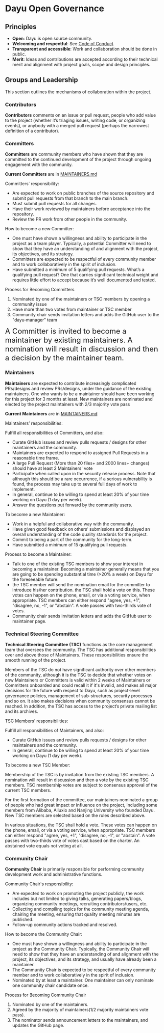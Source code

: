 # Dayu Open Governance 


## Principles

- **Open**: Dayu is open source community.
- **Welcoming and respectful**: See [Code of Conduct](CODE_OF_CONDUCT.md).
- **Transparent and accessible**: Work and collaboration should be done in public.
- **Merit**: Ideas and contributions are accepted according to their technical merit and alignment with project goals, scope and design principles.

## Groups and Leadership

This section outlines the mechanisms of collaboration within the project.

### Contributors

**Contributors** comments on an issue or pull request, people who add value to the project (whether it’s triaging issues, writing code, or organizing events), or anybody with a merged pull request (perhaps the narrowest definition of a contributor).

### Committers

**Committers** are community members who have shown that they are committed to the continued development of the project through ongoing engagement with the community. 

**Current Committers** are in [MAINTAINERS.md](MAINTAINERS.md)

Committers’ responsibility:
* Are expected to work on public branches of the source repository and submit pull requests from that branch to the main branch.
* Must submit pull requests for all changes.
* Have their work reviewed by maintainers before acceptance into the repository.
* Review the PR work from other people in the community.

How to become a new Committer:
* One must have shown a willingness and ability to participate in the project as a team player. Typically, a potential Committer will need to show that they have an understanding of and alignment with the project, its objectives, and its strategy.
* Committers are expected to be respectful of every community member and to work collaboratively in the spirit of inclusion.
* Have submitted a minimum of 5 qualifying pull requests. What’s a qualifying pull request? One that carries significant technical weight and requires little effort to accept because it’s well documented and tested.

Process for Becoming Committers
1. Nominated by one of the maintainers or TSC members by opening a community issue
2. Have more than two votes from maintainer or TSC member
3. Community chair sends invitation letters and adds the GitHub user to the "dayu-manager" team

<font size=5>A Committer is invited to become a maintainer by existing maintainers. A nomination will result in discussion and then a decision by the maintainer team.</font>

### Maintainers

**Maintainers** are expected to contribute increasingly complicated PRs/designs and review PRs/designs, under the guidance of the existing maintainers. One who wants to be a maintainer should have been working for this project for 3 months at least. New maintainers are nominated and elected by the project maintainers with 2/3 majority vote pass

**Current Maintainers** are in [MAINTAINERS.md](MAINTAINERS.md)

Maintainers’ responsibilities:

Fulfill all responsibilities of Committers, and also:
* Curate GitHub issues and review pulls requests / designs for other maintainers and the community.
* Maintainers are expected to respond to assigned Pull Requests in a reasonable time frame.
* A large Pull Request (More than 20 files+ and 2000 lines+ changes) should have at least 2 Maintainers' vote
* Participate when called upon in the security release process. Note that although this should be a rare occurrence, if a serious vulnerability is found, the process may take up to several full days of work to implement.
* In general, continue to be willing to spend at least 20% of your time working on Dayu (1 day per week).
* Answer the questions put forward by the community users.

To become a new Maintainer:
* Work in a helpful and collaborative way with the community.
* Have given good feedback on others’ submissions and displayed an overall understanding of the code quality standards for the project.
* Commit to being a part of the community for the long-term.
* Have submitted a minimum of 15 qualifying pull requests.

Process to become a Maintainer:
* Talk to one of the existing TSC members to show your interest in becoming a maintainer. Becoming a maintainer generally means that you are going to be spending substantial time (>20% a week) on Dayu for the foreseeable future.
* the TSC member will send the nomination email for the committer to introduce his/her contribution. the TSC shall hold a vote on this. These votes can happen on the phone, email, or via a voting service, when appropriate. TSC members can either respond "agree, yes, +1", "disagree, no, -1", or "abstain". A vote passes with two-thirds vote of votes.
* Community chair sends invitation letters and adds the GitHub user to maintainer page.

### Technical Steering Committee

**Technical Steering Committee (TSC)** functions as the core management team that oversees the community. The TSC has additional responsibilities over and above those of Maintainers. These responsibilities ensure the smooth running of the project.

Members of the TSC do not have significant authority over other members of the community, although it is the TSC to decide that whether votes on new Maintainers or Committers is valid within 2 weeks of Maintainers or Committers onboarded and could recall it if it's invalid, and makes all major decisions for the future with respect to Dayu, such as project-level governance policies, management of sub-structures, security processes and so on. It also makes decisions when community consensus cannot be reached. In addition, the TSC has access to the project’s private mailing list and its archives.

TSC Members’ responsibilities:

Fulfill all responsibilities of Maintainers, and also:
* Curate GitHub issues and review pulls requests / designs for other maintainers and the community.
* In general, continue to be willing to spend at least 20% of your time working on Dayu (1 day per week).

To become a new TSC Member:

Membership of the TSC is by invitation from the existing TSC members. A nomination will result in discussion and then a vote by the existing TSC members. TSC membership votes are subject to consensus approval of the current TSC members.

For the first formation of the committee, our maintainers nominated a group of people who had great impact or influence on the project, including some members from Alibaba, Alluxio and Nanjing University who founded Dayu. New TSC members are selected based on the rules described above.

In various situations, the TSC shall hold a vote. These votes can happen on the phone, email, or via a voting service, when appropriate. TSC members can either respond "agree, yes, +1", "disagree, no, -1", or "abstain". A vote passes with two-thirds vote of votes cast based on the charter. An abstained vote equals not voting at all.

### Community Chair
**Community Chair** is primarily responsible for performing community development work and administrative functions.

Community Chair's responsibility:
* Are expected to work on promoting the project publicly, the work includes but not limited to giving talks, generating papers/blogs, organizing community meetings, recruiting contributors/users, etc.
* Collecting and compiling topics for the community meeting agenda, chairing the meeting, ensuring that quality meeting minutes are published.
* Follow-up community actions tracked and resolved.

How to become the Community Chair:
* One must have shown a willingness and ability to participate in the project as the Community Chair. Typically, the Community Chair will need to show that they have an understanding of and alignment with the project, its objectives, and its strategy, and usually have already been a maintainer.
* The Community Chair is expected to be respectful of every community member and to work collaboratively in the spirit of inclusion.
* Nominated by at least a maintainer. One maintainer can only nominate one community chair candidate once.

Process for Becoming Community Chair
1. Nominated by one of the maintainers.
2. Agreed by the majority of maintainers(1/2 majority maintainers vote pass).
3. The nominator sends announcement letters to the maintainers, and updates the GitHub page.
